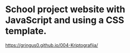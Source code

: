 # School project website with JavaScript and using a CSS template.
https://gringus0.github.io/004-Kriptografija/
